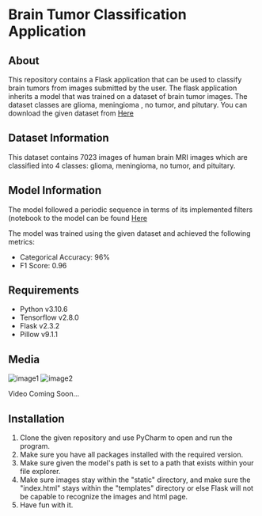 # Brain Tumor Classification Application 

## **About**
This repository contains a Flask application that can be used to classify brain tumors from images submitted by the user. The flask application inherits a model
that was trained on a dataset of brain tumor images. The dataset classes are glioma, meningioma , no tumor, and pitutary. You can download the given dataset from [Here](https://www.kaggle.com/datasets/masoudnickparvar/brain-tumor-mri-dataset)

## **Dataset Information**
This dataset contains 7023 images of human brain MRI images which are classified into 4 classes: glioma, meningioma, no tumor, and pituitary.

## **Model Information**
The model followed a periodic sequence in terms of its implemented filters (notebook to the model can be found [Here](https://github.com/DouglasPrograms/Brain-Tumor-Classification-App/blob/main/Brain%20Tumor%20Recognition.ipynb)

The model was trained using the given dataset and achieved the following metrics:
* Categorical Accuracy: 96%
* F1 Score: 0.96

## **Requirements**
* Python v3.10.6
* Tensorflow v2.8.0
* Flask v2.3.2
* Pillow v9.1.1

## **Media**
![image1](https://i.postimg.cc/hPD7nt7s/image.png)
![image2](https://i.postimg.cc/Sx0F8J77/image.png)

Video Coming Soon...

## **Installation**
1. Clone the given repository and use PyCharm to open and run the program.
2. Make sure you have all packages installed with the required version.
3. Make sure given the model's path is set to a path that exists within your file explorer.
4. Make sure images stay within the "static" directory, and make sure the "index.html" stays within the "templates" directory or else Flask will not be capable
to recognize the images and html page. 
5. Have fun with it.
